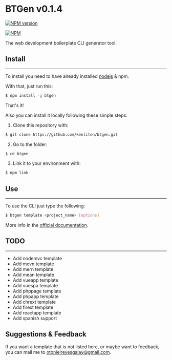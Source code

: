 # BTGen v0.1.4

[![NPM version](https://badge.fury.io/js/btgen.png)](https://npmjs.org/package/btgen)

[![NPM](https://nodei.co/npm/btgen.png)](https://nodei.co/npm/btgen/)

The web development boilerplate CLI generator tool.

## Install
---

To install you need to have already installed <a href="https://nodejs.org/">nodejs</a> & npm.

With that, just run this:

```sh
$ npm install -g btgen
```

That's it!

Also you can install it locally following these simple steps:

1. Clone this repository with:
```sh
$ git clone https://github.com/kenliten/btgen.git
```
2. Go to the folder:
```sh
$ cd btgen
```
3. Link it to your environment with: 
```sh
$ npm link
```

## Use
---

To use the CLI just type the following:

```sh
$ btgen template <project_name> [options]
```

More info in the [official documentation](https://kenliten.github.io/btgen-doc/).

## TODO
---

- Add nodemvc template
- Add mevn template
- Add mern template
- Add mean template
- Add vueapp template
- Add vuespa template
- Add phppage template
- Add phpapp template
- Add chrext template
- Add firext template
- Add reactapp template
- Add spanish support

## Suggestions & Feedback

If you want a template that is not listed here, or maybe want to feedback, you can mail me to <otonielreyesgalay@gmail.com>.

